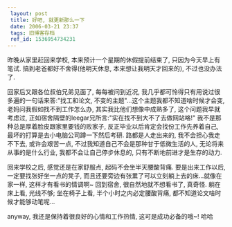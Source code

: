 ```yaml
---
 layout: post
 title: 好吧, 就更新那么一下
 date: 2006-03-21 23:37
 tags: 旧博客存档
 ref_id: 1536954734231
---
```

昨晚从家里赶回来学校, 本来预计一个星期的休假提前结束了, 只因为今天早上有笔试. 搞到老爸都好不舍得(他明天休息, 本来想让我明天才回来的),
不过也没办法了.



回家后又跟各位叔伯兄弟见面了, 每每被问到近况, 我几乎都可怜得只有用说过很多遍的一句话来答:"找工和论文,
不变的主题"...这个主题我都不知道啥时候才会变, 老妈问我假如找不到工作怎么办, 其实我比他们想像中成熟多了, 这个问题我早就考虑过,
正如宿舍隔壁的leegar兄所言:"实在找不到大不了去做网站咯!" 我不是那种总是厚着脸皮跟家里要钱的败家子, 反正毕业以后肯定会找份工作先养着自己,
最坏的打算是去小电脑公司蹲一下然后考研. 路都是人走出来的, 我不会担心我走不下去, 或许会艰苦一点, 不过我知道自己不会是那种甘于低微生活的人,
无论将来从事的是什么行业, 我都不会让自己停步休息的, 只有不断地前进才是生存的动力.



回来学校之后,  感觉还是在家舒服点, 起码不会坐半天腰酸背痛. 要是出来工作以后, 一定要找张好坐一点的凳子,
而且还要旁边有张累了可以立刻躺上去的床...就像在家一样, 这样才有看书的情调啊~ 回到宿舍, 很自然地就不想看书了, 真奇怪. 躺在床上看, 光线不够;
坐在椅子上看, 半个小时之内必定腰酸背痛, 都不知道论文啥时候才能够动笔呢...



anyway, 我还是保持着很良好的心情和工作热情, 这可是成功必备的哦~! 哈哈


